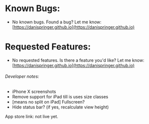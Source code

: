 # Known Bugs:

- No known bugs. Found a bug? Let me know: [https://danispringer.github.io](https://danispringer.github.io)

# Requested Features:

- No requested features. Is there a feature you'd like? Let me know: [https://danispringer.github.io](https://danispringer.github.io)

###### Developer notes:
- iPhone X screenshots
- Remove support for iPad till is uses size classes
- [means no split on iPad] Fullscreen?
- Hide status bar? (if yes, recalculate view height)

App store link: not live yet.